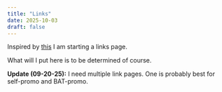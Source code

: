 ```yaml
---
title: "Links"
date: 2025-10-03
draft: false
---
```


Inspired by [this](https://matklad.github.io/2025/08/23/links.html) I am starting a links page.

What will I put here is to be determined of course.

**Update (09-20-25):**
I need multiple link pages. One is probably best for self-promo and BAT-promo.
